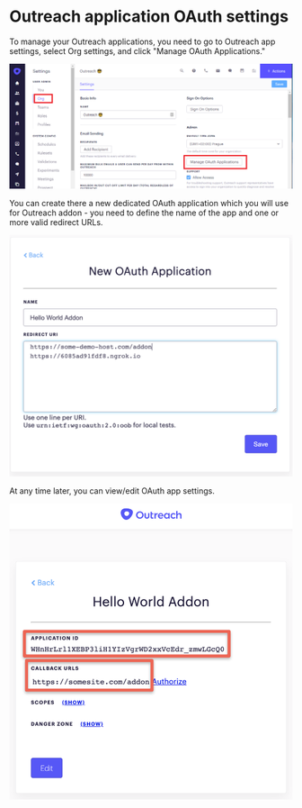 # Outreach application OAuth settings

To manage your Outreach applications, you need to go to Outreach app settings, select Org settings, and click "Manage OAuth Applications."

![alt text](assets/or-oauth-settings.png "Manage OAuth applications")

You can create there a new dedicated OAuth application which you will use for Outreach addon - you need to define the name of the app and one or more valid redirect URLs. 

![alt text](assets/oauth-app-ngrok.png "New OAuth application ")

At any time later, you can view/edit OAuth app settings.

![alt text](assets/app-settings.png "OAuth application settings")

